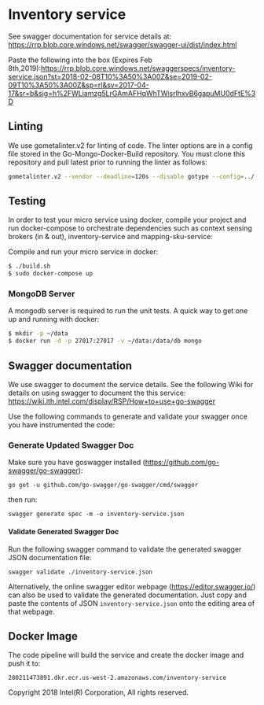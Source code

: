 # Inventory service

See swagger documentation for service details at: https://rrp.blob.core.windows.net/swagger/swagger-ui/dist/index.html

Paste the following into the box (Expires Feb 8th,2019):https://rrp.blob.core.windows.net/swaggerspecs/inventory-service.json?st=2018-02-08T10%3A50%3A00Z&se=2019-02-09T10%3A50%3A00Z&sp=rl&sv=2017-04-17&sr=b&sig=h%2FWLiamzg5LrGAmAFHqWhTWisrlhxvB6gapuMU0dFtE%3D

## Linting
We use gometalinter.v2 for linting of code. The linter options are in a config file stored in the Go-Mongo-Docker-Build repository. You must clone this repository and pull latest prior to running the linter as follows:
```bash
gometalinter.v2 --vendor --deadline=120s --disable gotype --config=../../RSP-Inventory-Suite/ci-go-build-image/linter.json ./...
```
## Testing
In order to test your micro service using docker, compile your project and run docker-compose to orchestrate dependencies such as context sensing brokers (in & out), inventory-service and mapping-sku-service:

Compile and run your micro service in docker:

```bash
$ ./build.sh
$ sudo docker-compose up
```

### MongoDB Server
A mongodb server is required to run the unit tests. A quick way to get one up and running with docker:
```bash
$ mkdir -p ~/data
$ docker run -d -p 27017:27017 -v ~/data:/data/db mongo
```

## Swagger documentation
We use swagger to document the service details. See the following Wiki for details on using swagger to document the this service:
https://wiki.ith.intel.com/display/RSP/How+to+use+go-swagger

Use the following commands to generate and validate your swagger once you have instrumented the code:

 ### Generate Updated Swagger Doc
 Make sure you have goswagger installed (https://github.com/go-swagger/go-swagger): 
 
 `go get -u github.com/go-swagger/go-swagger/cmd/swagger`
 
  then run:
  
 `swagger generate spec -m -o inventory-service.json`
 
 #### Validate Generated Swagger Doc
 Run the following swagger command to validate the generated swagger JSON documentation file:
 
 `swagger validate ./inventory-service.json`
 
 Alternatively, the online swagger editor webpage (https://editor.swagger.io/) can also be used to validate the generated documentation. Just copy and paste the contents of JSON `inventory-service.json` onto the editing area of that webpage.
 
 
## Docker Image
The code pipeline will build the service and create the docker image and push it to: 

```280211473891.dkr.ecr.us-west-2.amazonaws.com/inventory-service```

Copyright 2018 Intel(R) Corporation, All rights reserved.